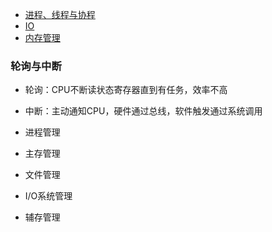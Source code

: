 - [进程、线程与协程](Process&Thread.md)
- [IO](IO.md)
- [内存管理](memory.md)



### 轮询与中断
- 轮询：CPU不断读状态寄存器直到有任务，效率不高
- 中断：主动通知CPU，硬件通过总线，软件触发通过系统调用



- 进程管理
- 主存管理
- 文件管理
- I/O系统管理
- 辅存管理